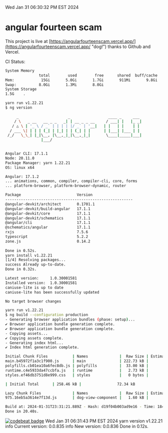 Wed Jan 31 06:30:32 PM EST 2024

# angular fourteen scam


This project is live at [https://angularfourteenscam.vercel.app/](https://angularfourteenscam.vercel.app/ "dog!") thanks to Github and Vercel.

CI Status: 

```bash
System Memory
               total        used        free      shared  buff/cache   available
Mem:            15Gi       5.0Gi       1.7Gi       911Mi       9.8Gi        10Gi
Swap:          8.0Gi       1.3Mi       8.0Gi
System Storage
1.5G	.
```
```bash
yarn run v1.22.21
$ ng version

     _                      _                 ____ _     ___
    / \   _ __   __ _ _   _| | __ _ _ __     / ___| |   |_ _|
   / △ \ | '_ \ / _` | | | | |/ _` | '__|   | |   | |    | |
  / ___ \| | | | (_| | |_| | | (_| | |      | |___| |___ | |
 /_/   \_\_| |_|\__, |\__,_|_|\__,_|_|       \____|_____|___|
                |___/
    

Angular CLI: 17.1.1
Node: 20.11.0
Package Manager: yarn 1.22.21
OS: linux x64

Angular: 17.1.2
... animations, common, compiler, compiler-cli, core, forms
... platform-browser, platform-browser-dynamic, router

Package                         Version
---------------------------------------------------------
@angular-devkit/architect       0.1701.1
@angular-devkit/build-angular   17.1.1
@angular-devkit/core            17.1.1
@angular-devkit/schematics      17.1.1
@angular/cli                    17.1.1
@schematics/angular             17.1.1
rxjs                            7.5.6
typescript                      5.2.2
zone.js                         0.14.2
    
Done in 0.52s.
yarn install v1.22.21
[1/4] Resolving packages...
success Already up-to-date.
Done in 0.32s.
```
```bash
Latest version:     1.0.30001581
Installed version:  1.0.30001581
caniuse-lite is up to date
caniuse-lite has been successfully updated

No target browser changes
```
```bash
yarn run v1.22.21
$ ng build --configuration production
- Generating browser application bundles (phase: setup)...
✔ Browser application bundle generation complete.
✔ Browser application bundle generation complete.
- Copying assets...
✔ Copying assets complete.
- Generating index html...
✔ Index html generation complete.

Initial Chunk Files           | Names              |  Raw Size | Estimated Transfer Size
main.b45972f1a3c1f900.js      | main               | 222.73 kB |                60.41 kB
polyfills.cb01ea10a6fec8db.js | polyfills          |  33.00 kB |                10.66 kB
runtime.c4e5933da47ccbfa.js   | runtime            |   2.73 kB |                 1.27 kB
styles.ef46db3751d8e999.css   | styles             |   0 bytes |                       -

| Initial Total      | 258.46 kB |                72.34 kB

Lazy Chunk Files              | Names              |  Raw Size | Estimated Transfer Size
975.16eb5a3614e7f13d.js       | dog-view-component |   1.60 kB |               802 bytes

Build at: 2024-01-31T23:31:21.889Z - Hash: d19f04b003ad9e16 - Time: 18452ms
Done in 20.40s.
```
[![codebeat badge](https://codebeat.co/badges/8cb3c84a-d002-4f78-98dd-3540260c751a)](https://codebeat.co/projects/github-com-kfedora-angularfourteenscam-master)
Wed Jan 31 06:31:43 PM EST 2024
yarn version v1.22.21
info Current version: 0.0.835
info New version: 0.0.836
Done in 0.12s.
